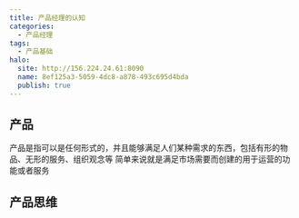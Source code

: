 ```yaml
---
title: 产品经理的认知
categories:
  - 产品经理
tags:
  - 产品基础
halo:
  site: http://156.224.24.61:8090
  name: 8ef125a3-5059-4dc8-a878-493c695d4bda
  publish: true
---
```

## 产品

产品是指可以是任何形式的，并且能够满足人们某种需求的东西，包括有形的物品、无形的服务、组织观念等
简单来说就是满足市场需要而创建的用于运营的功能或者服务

## 产品思维
